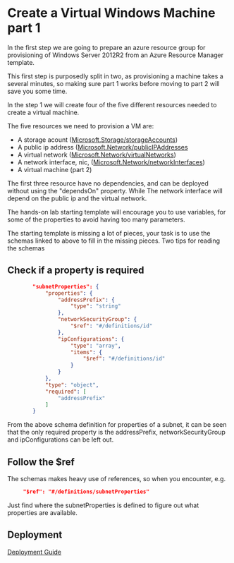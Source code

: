 # Create a Virtual Windows Machine part 1

In the first step we are going to prepare an azure resource group for provisioning of Windows Server 2012R2 from an Azure Resource Manager template. 

This first step is purposedly split in two, as provisioning a machine takes a several minutes, so making sure part 1 works before moving to part 2 will save you some time. 

In the step 1 we will create four of the five different resources needed to create a virtual machine.  

The five resources we need to provision a VM are:

- A storage acount ([Microsoft.Storage/storageAccounts](https://github.com/Azure/azure-resource-manager-schemas/blob/master/schemas/2015-08-01/Microsoft.Storage.json))
- A public ip address ([Microsoft.Network/publicIPAddresses](https://github.com/Azure/azure-resource-manager-schemas/blob/master/schemas/2015-08-01/Microsoft.Network.json#L24-L58)
- A virtual network ([Microsoft.Network/virtualNetworks](https://github.com/Azure/azure-resource-manager-schemas/blob/master/schemas/2015-08-01/Microsoft.Network.json#L209-L248))
- A network interface, nic, ([Microsoft.Network/networkInterfaces](https://github.com/Azure/azure-resource-manager-schemas/blob/master/schemas/2015-08-01/Microsoft.Network.json#L107-L159))
- A virtual machine (part 2)

The first three resource have no dependencies, and can be deployed without using the "dependsOn" property. While The network interface will depend on the public ip and the virtual network. 

The hands-on lab starting template will encourage you to use variables, for some of the properties to avoid having too many parameters.

The starting template is missing a lot of pieces, your task is to use the schemas linked to above to fill in the missing pieces. Two tips for reading the schemas

## Check if a property is required
```json
        "subnetProperties": {
            "properties": {
                "addressPrefix": {
                    "type": "string"
                },
                "networkSecurityGroup": {
                    "$ref": "#/definitions/id"
                },
                "ipConfigurations": {
                    "type": "array",
                    "items": {
                        "$ref": "#/definitions/id"
                    }
                }
            },
            "type": "object",
            "required": [
                "addressPrefix"
            ]
        }
```
From the above schema definition for properties of a subnet, it can be seen that the only required property is the addressPrefix, networkSecurityGroup and ipConfigurations can be left out. 

## Follow the $ref
The schemas makes heavy use of references, so when you encounter, e.g.
```json
 	 "$ref": "#/definitions/subnetProperties"
``` 
Just find where the subnetProperties is defined to figure out what properties are available.  

## Deployment
[Deployment Guide](../../docs/deployment.md)   

